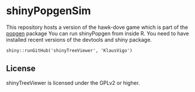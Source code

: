 shinyPopgenSim
==============

This repository hosts a version of the hawk-dove game which is part of the [popgen](http://faculty.umb.edu/liam.revell/programs/index.html) package
You can run shinyPopgen from inside R. You need to have installed recent versions of the devtools and shiny package.

    shiny::runGitHub('shinyTreeViewer', 'KlausVigo')

License
-------
shinyTreeViewer is licensed under the GPLv2 or higher.
